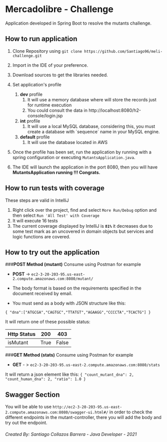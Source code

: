 # Mercadolibre - Challenge
Application developed in Spring Boot to resolve the mutants challenge.
## How to run application
1. Clone Repository using `git clone https://github.com/Santiago96/meli-challenge.git`
   
2. Import in the IDE of your preference.
   
3. Download sources to get the libraries needed.
   
4. Set application's profile
    1. **dev** profile
        1. It will use a memory database where will store the records just for
        runtime execution
        2. You could consult the data in http://localhost:8080/h2-console/login.jsp
    2. **int** profile
       1. It will use a local MySQL database, considering this, you must create
       a database with ´sequence´ name in your MySQL engine.
    3. **default** profile
        1. It will use the database located in AWS
5. Once the profile has been set, run the application by running with a spring 
configuration or executing `MutantsApplication.java`.
   
6. The IDE will launch the application in the port 8080, then you will have 
**MutantsApplication running !!! Congrats.**


## How to run tests with coverage
These steps are valid in IntelliJ
1. Right click over the project, find and select `More Run/Debug` option and then
select `Run 'All Test' with Coverage`
2. It will execute 16 tests
3. The current coverage displayed by IntelliJ is **`81%`** it decreases due to some 
test mark as an uncovered in domain objects but services and logic functions are covered.
## How to try out the application

###**POST Method (mutant)**
Consume using Postman for example

*   **POST** -> `ec2-3-20-203-95.us-east-2.compute.amazonaws.com:8080/mutant/`

*   The body format is based on the requirements specified in the document received by 
email.

*   You must send as a body with JSON structure like this: 

`{
"dna":["ATGCGA","CAGTGC","TTATGT","AGAAGG","CCCCTA","TCACTG"]
} `

It will return one of these possible status:

Http Status | 200 | 403 |
--- | --- | --- |
isMutant | True | False | 



###**GET Method (stats)**
Consume using Postman for example

*   **GET** - > `ec2-3-20-203-95.us-east-2.compute.amazonaws.com:8080/stats`

It will return a json element like this: 
`{
"count_mutant_dna": 2,
"count_human_dna": 2,
"ratio": 1.0
}`


## Swagger Section
You will be able to use `http://ec2-3-20-203-95.us-east-2.compute.amazonaws.com:8080/swagger-ui.html#/`
in order to check the different endpoints in the mutant-controller, there you will add 
the body and try out the endpoint.


###### Created By: Santiago Collazos Barrera - Java Developer - 2021


